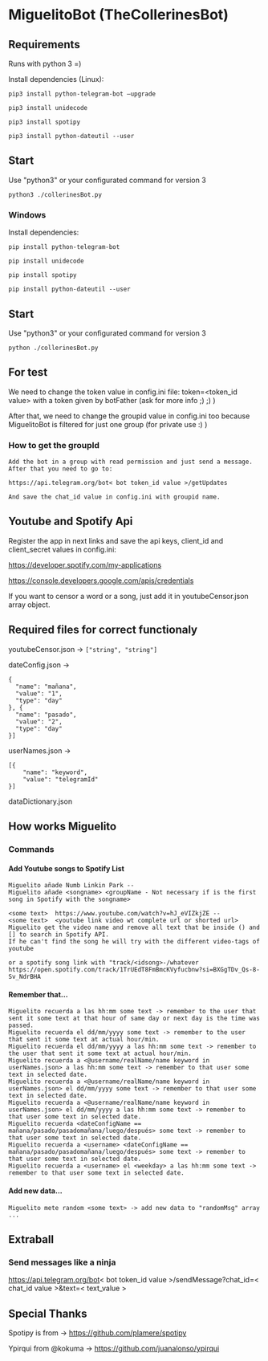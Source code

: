 # MiguelitoBot (TheCollerinesBot)

## Requirements

Runs with python 3 =)

Install dependencies (Linux):
```
pip3 install python-telegram-bot —upgrade
```
```
pip3 install unidecode
```
```
pip3 install spotipy
```
```
pip3 install python-dateutil --user
```
## Start

Use "python3" or your configurated command for version 3

```
python3 ./collerinesBot.py
```

### Windows
Install dependencies:
```
pip install python-telegram-bot
```
```
pip install unidecode
```
```
pip install spotipy
```
```
pip install python-dateutil --user
```
## Start

Use "python3" or your configurated command for version 3

```
python ./collerinesBot.py
```

## For test

We need to change the token value in config.ini file: token=<token_id value> with a token given by botFather (ask for more info ;) ;) )

After that, we need to change the groupid value in config.ini too because MiguelitoBot is filtered for just one group (for private use :) ) 

### How to get the groupId
```
Add the bot in a group with read permission and just send a message.
After that you need to go to:

https://api.telegram.org/bot< bot token_id value >/getUpdates

And save the chat_id value in config.ini with groupid name.
```

## Youtube and Spotify Api
Register the app in next links and save the api keys, client_id and client_secret values in config.ini:

https://developer.spotify.com/my-applications

https://console.developers.google.com/apis/credentials

If you want to censor a word or a song, just add it in youtubeCensor.json array object.

## Required files for correct functionaly
youtubeCensor.json -> ```["string", "string"]```

dateConfig.json -> 
```
{
  "name": "mañana",
  "value": "1",
  "type": "day"
}, {
  "name": "pasado",
  "value": "2",
  "type": "day"
}]
```

userNames.json -> 
```
[{
	"name": "keyword",
	"value": "telegramId"
}]
```
dataDictionary.json


## How works Miguelito
### Commands
#### Add Youtube songs to Spotify List
```
Miguelito añade Numb Linkin Park -- 
Miguelito añade <songname> <groupName - Not necessary if is the first song in Spotify with the songname> 

```
``` 
<some text>  https://www.youtube.com/watch?v=hJ_eVIZkjZE --
<some text>  <youtube link video wt complete url or shorted url>
Miguelito get the video name and remove all text that be inside () and [] to search in Spotify API.
If he can't find the song he will try with the different video-tags of youtube

or a spotify song link with "track/<idsong>-/whatever https://open.spotify.com/track/1TrUEdT8FmBmcKVyfucbnw?si=BXGgTDv_Qs-8-Sv_NdrBHA

```
#### Remember that...
```
Miguelito recuerda a las hh:mm some text -> remember to the user that sent it some text at that hour of same day or next day is the time was passed.
Miguelito recuerda el dd/mm/yyyy some text -> remember to the user that sent it some text at actual hour/min.
Miguelito recuerda el dd/mm/yyyy a las hh:mm some text -> remember to the user that sent it some text at actual hour/min.
Miguelito recuerda a <@username/realName/name keyword in userNames.json> a las hh:mm some text -> remember to that user some text in selected date.
Miguelito recuerda a <@username/realName/name keyword in userNames.json> el dd/mm/yyyy some text -> remember to that user some text in selected date.
Miguelito recuerda a <@username/realName/name keyword in userNames.json> el dd/mm/yyyy a las hh:mm some text -> remember to that user some text in selected date.
Miguelito recuerda <dateConfigName == mañana/pasado/pasadomañana/luego/después> some text -> remember to that user some text in selected date.
Miguelito recuerda a <username> <dateConfigName == mañana/pasado/pasadomañana/luego/después> some text -> remember to that user some text in selected date.
Miguelito recuerda a <username> el <weekday> a las hh:mm some text -> remember to that user some text in selected date.
```
#### Add new data...
```
Miguelito mete random <some text> -> add new data to "randomMsg" array
...
```

## Extraball
### Send messages like a ninja

https://api.telegram.org/bot< bot token_id value >/sendMessage?chat_id=< chat_id value >&text=< text_value >

## Special Thanks

Spotipy is from -> https://github.com/plamere/spotipy 

Ypirqui from @kokuma -> https://github.com/juanalonso/ypirqui
